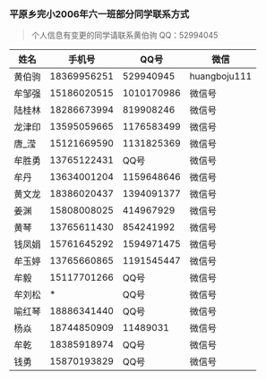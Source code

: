 ### 平原乡完小2006年六一班部分同学联系方式

>个人信息有变更的同学请联系黄伯驹
> QQ：52994045



 姓名 | 手机号 | QQ号 | 微信
--- | ---- | ---- | --- 
黄伯驹 | 18369956251 | 529940945 | huangboju111
牟邹强 | 15186020515 | 1010170986 | 微信号
陆桂林 | 18286673994 | 819908246 | 微信号
龙津印 | 13595059665 | 1176583499 | 微信号
唐_滢  | 15121669590 | 1131825369 | 微信号
牟胜勇 | 13765122431 | QQ号 | 微信号
牟丹   | 13634001204 | 1159648646 | 微信号
黄文龙 | 18386020437 | 1394091377 | 微信号
姜渊   |  15808008025 | 414967929 | 微信号
黄琴   |  13765611430 | 854241992 | 微信号
钱凤娟 | 15761645292 | 1594971475 | 微信号
牟玉婷 | 13765660865 | 1191545447 | 微信号
牟毅   | 15117701266 | QQ号 | 微信号
牟刘松 | * | QQ号 | 微信号
喻红琴 | 18886341440 | QQ号 | 微信号
杨焱   | 18744850909 | 11489031 | 微信号
牟乾   | 18385918974 | QQ号 | 微信号
钱勇   | 15870193829 | QQ号 | 微信号
